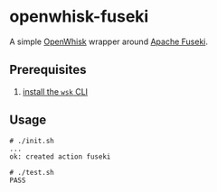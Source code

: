 # openwhisk-fuseki

A simple [OpenWhisk](https://github.com/openwhisk/openwhisk) wrapper
around [Apache
Fuseki](https://jena.apache.org/documentation/fuseki2/).

## Prerequisites

 1. [install the `wsk` CLI](https://bluemix.net/openwhisk/cli)


## Usage

```
# ./init.sh
...
ok: created action fuseki

# ./test.sh
PASS
```
